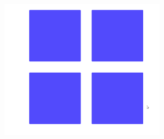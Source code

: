 ![alt text](https://github.com/yveette/SoftUni-JsAdvanced/blob/master/10-DOM-ManipulationsAndEvents-Exercise/01.%20Sections/01.%20Sections.gif)
